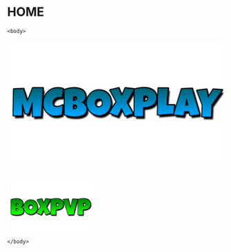 # HOME
<html>
	<head>
		<title>MCBOXPLAY</title>
	</head>

	<body>

<center><p><img src="MCBOXPLAY.png" width="500"></p></center>


<br>
<a href="https://szym0neek.github.io/BOXPVP/" target="_blank">
<p><img src="BOXPVP.png" width="200"></p>
</a>


	</body>
</html>
